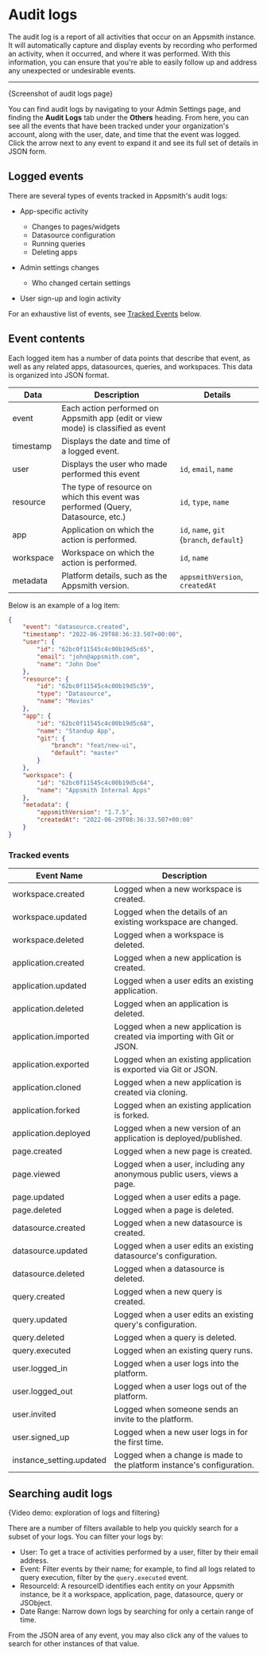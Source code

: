 # Audit logs

The audit log is a report of all activities that occur on an Appsmith instance. It will automatically capture and display events by recording who performed an activity, when it occurred, and where it was performed. With this information, you can ensure that you're able to easily follow up and address any unexpected or undesirable events.

---

{Screenshot of audit logs page}

You can find audit logs by navigating to your Admin Settings page, and finding the **Audit Logs** tab under the **Others** heading. From here, you can see all the events that have been tracked under your organization's account, along with the user, date, and time that the event was logged. Click the arrow next to any event to expand it and see its full set of details in JSON form.

## Logged events

There are several types of events tracked in Appsmith's audit logs:

- App-specific activity
    - Changes to pages/widgets
    - Datasource configuration
    - Running queries
    - Deleting apps

- Admin settings changes
    - Who changed certain settings

- User sign-up and login activity

For an exhaustive list of events, see [Tracked Events](#tracked-events) below.

## Event contents

Each logged item has a number of data points that describe that event, as well as any related apps, datasources, queries, and workspaces. This data is organized into JSON format.

| Data | Description | Details |
|------|-------------|---------|
| event | Each action performed on Appsmith app (edit or view mode) is classified as event |  |
| timestamp | Displays the date and time of a logged event. |  |
| user | Displays the user who made performed this event | `id`, `email`, `name` |
| resource | The type of resource on which this event was performed (Query, Datasource, etc.) | `id`, `type`, `name` |
| app | Application on which the action is performed. | `id`, `name`, `git` {`branch`, `default`} |
| workspace | Workspace on which the action is performed. | `id`, `name` |
| metadata | Platform details, such as the Appsmith version. | `appsmithVersion`, `createdAt` |

Below is an example of a log item:

```JSON
{
    "event": "datasource.created",
    "timestamp": "2022-06-29T08:36:33.507+00:00",
    "user": {
        "id": "62bc0f11545c4c00b19d5c65",
        "email": "john@appsmith.com",
        "name": "John Doe"
    },
    "resource": {
        "id": "62bc0f11545c4c00b19d5c59",
        "type": "Datasource",
        "name": "Movies"
    },
    "app": {
        "id": "62bc0f11545c4c00b19d5c68",
        "name": "Standup App",
        "git": {
            "branch": "feat/new-ui",
            "default": "master"
        }
    },
    "workspace": {
        "id": "62bc0f11545c4c00b19d5c64",
        "name": "Appsmith Internal Apps"
    },
    "metadata": {
        "appsmithVersion": "1.7.5",
        "createdAt": "2022-06-29T08:36:33.507+00:00"
    }
}
```

### Tracked events

| Event Name | Description |
|------------|-------------|
| workspace.created | Logged when a new workspace is created. |
| workspace.updated | Logged when the details of an existing workspace are changed. |
| workspace.deleted | Logged when a workspace is deleted. |
| application.created | Logged when a new application is created. |
| application.updated | Logged when a user edits an existing application. |
| application.deleted | Logged when an application is deleted. |
| application.imported | Logged when a new application is created via importing with Git or JSON. |
| application.exported | Logged when an existing application is exported via Git or JSON. |
| application.cloned | Logged when a new application is created via cloning. |
| application.forked | Logged when an existing application is forked. |
| application.deployed | Logged when a new version of an application is deployed/published. |
| page.created | Logged when a new page is created. |
| page.viewed | Logged when a user, including any anonymous public users, views a page. |
| page.updated | Logged when a user edits a page. |
| page.deleted | Logged when a page is deleted. |
| datasource.created | Logged when a new datasource is created. |
| datasource.updated | Logged when a user edits an existing datasource's configuration. |
| datasource.deleted | Logged when a datasource is deleted. |
| query.created | Logged when a new query is created. |
| query.updated | Logged when a user edits an existing query's configuration. |
| query.deleted | Logged when a query is deleted. |
| query.executed | Logged when an existing query runs. |
| user.logged_in | Logged when a user logs into the platform. |
| user.logged_out | Logged when a user logs out of the platform. |
| user.invited | Logged when someone sends an invite to the platform. |
| user.signed_up | Logged when a new user logs in for the first time. |
| instance_setting.updated | Logged when a change is made to the platform instance's configuration. |

## Searching audit logs

{Video demo: exploration of logs and filtering}

There are a number of filters available to help you quickly search for a subset of your logs. You can filter your logs by:
- User: To get a trace of activities performed by a user, filter by their email address.
- Event: Filter events by their name; for example, to find all logs related to query execution, filter by the `query.executed` event.
- ResourceId: A resourceID identifies each entity on your Appsmith instance, be it a workspace, application, page, datasource, query or JSObject.
- Date Range: Narrow down logs by searching for only a certain range of time.

From the JSON area of any event, you may also click any of the values to search for other instances of that value.